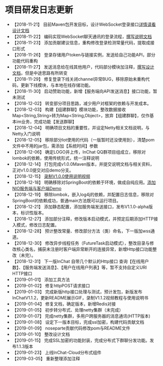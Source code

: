 # 项目研发日志更新

* 【2018-11-21】 目前Maven包开发目标，设计WebSocket登录接口[详情请看设计文档](design_cn.md)
* 【2018-11-22】 编码实现WebSocket聊天通讯的登录流程，[撰写说明文档](detail/Login-cn.md)
* 【2018-11-23】 添加贡献建议信息，重构修改登录检测常量代码，提取成接口形式
* 【2018-11-26】 登录存储用户token与链接实例，发送给自己功能API，部分功能代码重构
* 【2018-11-27】 发送消息给在线其他用户，代码部分模块加注释，[撰写设计文档](detail/login_rect.md)，但是中途思路有所转变
* 【2018-11-29】 修复登录下线关闭channel异常BUG，移除原始未重构代码，更新下线模块，与本地在线存储功能。
* 【2018-11-30】 启动赞助功能，新增【服务端向API发送消息】接口功能，暂未测试
* 【2018-12-02】 转变部分项目思路，减少用户对框架的依赖与开发成本。
* 【2018-12-03】 构建【组建群聊】模块功能，整改数据接收Map<String,String>转为Map<String,Object>，放弃【组建群聊】，仅作基本im业务，完成功能【发送群聊】
* 【2018-12-04】 明确项目文档的重要性，并设定Netty相关文档说明，与Netty入门说明
* 【2018-12-05】 移除部分Iot使用的代码（一版暂时还没使用到），清楚pom文件中不用的jar包，需添加【系统时间】参数
* 【2018-12-06】 确定LOGO并上传，InChat QQ群项目组成立，移除对lombok的依赖，使用传统形式，统一注释说明
* 【2018-12-14】 打包完成v1.0.0Maven版本，并提交说明文档与相关资料，正对v1.0.0提交对应demo分支。
* 【2018-12-15】 [录制V1.0.0使用说明视频](https://v.qq.com/x/page/i0813oy0lov.html)
* 【2018-12-18】 明确移除对SpringBoot的依赖于环境，做成自纯应用。[添加NIO服务端与客户端Demo](https://github.com/UncleCatMySelf/InChat/wiki/Java-NIO%E4%B9%8BSelector%EF%BC%88%E9%80%89%E6%8B%A9%E5%99%A8%EF%BC%89)
* 【2018-12-19】 移除lombok，嵌入log4j的依赖，并配置日志信息，移除对SpringBoot的依赖成功，普通main方法既可以运行项目。
* 【2018-12-21】 添加静态配置，添加服务端发送接口，发布V1.1.0-alpha版本，标识性版本。
* 【2018-12-27】 添加部分注释，修改版本启动模式，并预定后期添加HTTP接入模式，修改日志配置。
* 【2018-12-28】 预计整改常量、修改部分方法（类）命名，下一版加wss通道。
* 【2018-12-30】 修改异步线程任务（FutureTask启动模式），整改目录与修改核心类名，捕获未注册时客户端异常断开的连接异常，新增Http接口功能整改（未完）。
* 【2018-12-31】 下一版InChat 自带几个默认的Http接口 查询【在线用户数】、【服务端发送消息】、【用户在线用户列表】等，暂不支持自定义URI HTTP接口
* 【2019-01-01】 添加工具方法
* 【2019-01-02】 修复httpPOST请求接口
* 【2019-01-03】 完成新版http接口处理与测试，预计发包，新版发布 InChatV1.1.2，更新README展示GIF，录制V1.1.2视频教程与使用说明书
* 【2019-01-04】 修复文档，确定版本，新增Redis对接
* 【2019-01-05】 初步转分布式、处理netty集群（未完成）
* 【2019-01-07】 完成netty集群，多用户跨服务器的消息通讯(HTTP版本)
* 【2019-01-08】 设定下一版本目标，完成ssl加密，构建代码贡献文档
* 【2019-01-09】 noseparte贡献代码修改pom与README文件
* 【2019-01-10】 整改设计文档
* 【2019-01-15】 完成SSL加密的功能封装，完成分布式下群聊分发功能。发布1.1.3版本
* 【2019-01-23】 上线InChat-Cloud分布式组件
* 【2019-03-05】 重新整理添加注释


